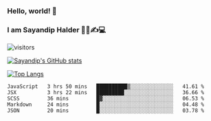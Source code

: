 ### Hello, world! 👋

### I am Sayandip Halder 👨‍💼✍💻

![visitors](https://visitor-badge.glitch.me/badge?page_id=sayandip18sayandip18&left_color=black&right_color=blue)

[![Sayandip's GitHub stats](https://github-readme-stats.vercel.app/api?username=sayandip18&show_icons=true&theme=tokyonight)](https://github.com/sayandip18/sayandip18)

[![Top Langs](https://github-readme-stats.vercel.app/api/top-langs/?username=sayandip18&langs_count=8&theme=dark)](https://github.com/sayandip18/sayandip18)


<!--START_SECTION:waka-->
```text
JavaScript   3 hrs 50 mins   ██████████▒░░░░░░░░░░░░░░   41.61 % 
JSX          3 hrs 22 mins   █████████░░░░░░░░░░░░░░░░   36.66 % 
SCSS         36 mins         █▓░░░░░░░░░░░░░░░░░░░░░░░   06.53 % 
Markdown     24 mins         █░░░░░░░░░░░░░░░░░░░░░░░░   04.48 % 
JSON         20 mins         █░░░░░░░░░░░░░░░░░░░░░░░░   03.78 % 
```
<!--END_SECTION:waka-->

<!--
**sayandip18/sayandip18** is a ✨ _special_ ✨ repository because its `README.md` (this file) appears on your GitHub profile.

Here are some ideas to get you started:

- 🔭 I’m currently working on ...
- 🌱 I’m currently learning ...
- 👯 I’m looking to collaborate on ...
- 🤔 I’m looking for help with ...
- 💬 Ask me about ...
- 📫 How to reach me: ...
- 😄 Pronouns: ...
- ⚡ Fun fact: ...
-->
